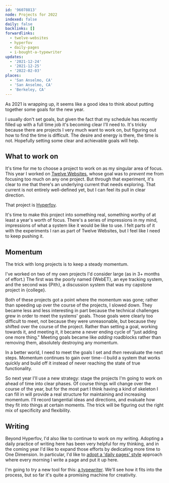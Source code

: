```yaml
---
id: '96078813'
node: Projects for 2022
indexed: false
daily: false
backlinks: []
forwardlinks:
  - twelve-websites
  - hyperfov
  - daily-pages
  - i-bought-a-typewriter
updates:
  - '2021-12-24'
  - '2021-12-25'
  - '2022-02-03'
places:
  - 'San Anselmo, CA'
  - 'San Anselmo, CA'
  - 'Berkeley, CA'
---
```

As 2021 is wrapping up, it seems like a good idea to think about putting together some goals for the new year. 

I usually don't set goals, but given the fact that my schedule has recently filled up with a full time job it's becoming clear I'll need to. It's tricky because there are projects I very much want to work on, but figuring out how to find the time is difficult. The desire and energy is there, the time is not. Hopefully setting some clear and achievable goals will help. 

## What to work on 

It's time for me to choose a project to work on as my singular area of focus. This year I worked on [Twelve Websites](twelve-websites.md), whose goal was to *prevent* me from focusing too much on any one project. But through that experiment, it's clear to me that there's an underlying current that needs exploring. That current is not entirely well-defined yet, but I can feel its pull in clear direction. 

That project is [Hyperfov](hyperfov.md). 

It's time to make this project into something real, something worthy of at least a year's worth of focus. There's a series of impressions in my mind, impressions of what a system like it would be like to use. I felt parts of it with the experiments I ran as part of Twelve Websites, but I feel like I need to keep pushing it. 

## Momentum 

The trick with long projects is to keep a steady momentum. 

I've worked on two of my own projects I'd consider large (as in 3+ months of effort.) The first was the poorly named {WebET}, an eye tracking system, and the second was {Pith}, a discussion system that was my capstone project in {college}. 

Both of these projects got a point where the momentum was gone; rather than speeding up over the course of the projects, I slowed down. They became less and less interesting in part because the technical challenges grew in order to meet the systems' goals. Those goals were clearly too difficult to meet, not because they were unreasonable, but because they shifted over the course of the project. Rather than setting a goal, working towards it, and meeting it, it became a never ending cycle of "just adding one more thing." Meeting goals became like *adding* roadblocks rather than removing them, absolutely destroying any momentum. 

In a better world, I need to meet the goals I set and *then* reevaluate the next steps. Momentum continues to gain over time--I build a system that works quickly and build off it instead of never reaching the state of true functionality. 

So next year I'll use a new strategy: stage the projects I'm going to work on ahead of time into clear phases. Of course things will change over the course of the year, but for the most part I think having a kind of skeleton I can fill in will provide a real structure for maintaining and increasing momentum. I'll record tangential ideas and directions, and evaluate how they fit into things at certain moments. The trick will be figuring out the right mix of specificity and flexibility. 

## Writing

Beyond Hyperfov, I'd also like to continue to work on my writing. Adopting a daily practice of writing here has been very helpful for my thinking, and in the coming year I'd like to expand those efforts by dedicating more time to One Dimension. In particular,  I'd like to [adopt a 'daily pages' style](daily-pages.md) approach where every morning I write a page and put it up here. 

I'm going to try a new tool for this: [a typewriter](i-bought-a-typewriter.md). We'll see how it fits into the process, but so far it's quite a promising machine for creativity. 

